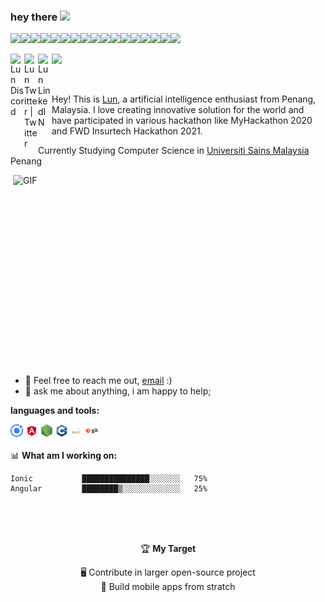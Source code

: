 ### hey there <img src="https://media.giphy.com/media/hvRJCLFzcasrR4ia7z/giphy.gif" width="25px">
<img src="https://media.giphy.com/media/3o7aDcEbGEsFAwSL0Q/giphy.gif" width="25px"><img src="https://media.giphy.com/media/3o7aDcEbGEsFAwSL0Q/giphy.gif" width="25px"><img src="https://media.giphy.com/media/3o7aDcEbGEsFAwSL0Q/giphy.gif" width="25px"><img src="https://media.giphy.com/media/3o7aDcEbGEsFAwSL0Q/giphy.gif" width="25px"><img src="https://media.giphy.com/media/3o7aDcEbGEsFAwSL0Q/giphy.gif" width="25px"><img src="https://media.giphy.com/media/3o7aDcEbGEsFAwSL0Q/giphy.gif" width="25px"><img src="https://media.giphy.com/media/3o7aDcEbGEsFAwSL0Q/giphy.gif" width="25px"><img src="https://media.giphy.com/media/3o7aDcEbGEsFAwSL0Q/giphy.gif" width="25px"><img src="https://media.giphy.com/media/3o7aDcEbGEsFAwSL0Q/giphy.gif" width="25px"><img src="https://media.giphy.com/media/3o7aDcEbGEsFAwSL0Q/giphy.gif" width="25px"><img src="https://media.giphy.com/media/3o7aDcEbGEsFAwSL0Q/giphy.gif" width="25px"><img src="https://media.giphy.com/media/3o7aDcEbGEsFAwSL0Q/giphy.gif" width="25px"><img src="https://media.giphy.com/media/3o7aDcEbGEsFAwSL0Q/giphy.gif" width="25px"><img src="https://media.giphy.com/media/3o7aDcEbGEsFAwSL0Q/giphy.gif" width="25px"><img src="https://media.giphy.com/media/3o7aDcEbGEsFAwSL0Q/giphy.gif" width="25px"><img src="https://media.giphy.com/media/3o7aDcEbGEsFAwSL0Q/giphy.gif" width="25px"><img src="https://media.giphy.com/media/3o7aDcEbGEsFAwSL0Q/giphy.gif" width="40px">

<a href="https://discord.gg/jAwGsuTy">
  <img align="left" alt="Lun Discord" width="22px" src="https://raw.githubusercontent.com/peterthehan/peterthehan/master/assets/discord.svg" />
</a>
<a href="https://twitter.com/LunlunChin">
  <img align="left" alt="Lun Twitter | Twitter" width="22px" src="https://raw.githubusercontent.com/peterthehan/peterthehan/master/assets/twitter.svg" />
</a>
<a href="https://www.linkedin.com/in/abhisheknaiidu/">
  <img align="left" alt="Lun LinkedIN" width="22px" src="https://raw.githubusercontent.com/peterthehan/peterthehan/master/assets/linkedin.svg" />
</a>
<!-- <a href="https://open.spotify.com/user/e90fe4zsndbm6xoe2t7t8kogf?si=WaLKpwvWTle0btle2qPb6g">
  <img align="left" alt="Lun Spotify" width="22px" src="https://raw.githubusercontent.com/peterthehan/peterthehan/master/assets/spotify.svg" />
</a> -->

![](https://visitor-badge.glitch.me/badge?page_id=abhisheknaiidu.abhisheknaiidu)

<br />

Hey! This is [Lun](https://lunlunchin.github.io/), a artificial intelligence enthusiast from Penang, Malaysia. I love creating innovative solution for the world and have participated in various hackathon like MyHackathon 2020 and FWD Insurtech Hackathon 2021.

Currently Studying Computer Science in [Universiti Sains Malaysia](https://www.usm.my/index.php) Penang

  <img align="right" alt="GIF" src="https://user-images.githubusercontent.com/36696204/135762803-d89267c7-23dc-4034-b38a-bc5c0d7a3720.gif" width="500" height="320" />
  
- 💼 Feel free to reach me out, [email](mailto:zhielun@student.usm.my) :)
- 💬 ask me about anything, i am happy to help;

**languages and tools:**  

<code><img height="20" src="https://raw.githubusercontent.com/github/explore/80688e429a7d4ef2fca1e82350fe8e3517d3494d/topics/ionic/ionic.png"></code>
<code><img height="20" src="https://raw.githubusercontent.com/github/explore/80688e429a7d4ef2fca1e82350fe8e3517d3494d/topics/angular/angular.png"></code>
<code><img height="20" src="https://raw.githubusercontent.com/github/explore/80688e429a7d4ef2fca1e82350fe8e3517d3494d/topics/nodejs/nodejs.png"></code>
<code><img height="20" src="https://raw.githubusercontent.com/github/explore/80688e429a7d4ef2fca1e82350fe8e3517d3494d/topics/cpp/cpp.png"></code>
<code><img height="20" src="https://raw.githubusercontent.com/github/explore/80688e429a7d4ef2fca1e82350fe8e3517d3494d/topics/mysql/mysql.png"></code>
<code><img height="20" src="https://raw.githubusercontent.com/github/explore/80688e429a7d4ef2fca1e82350fe8e3517d3494d/topics/git/git.png"></code>
<br><br>
📊 **What am I working on:**
<!--START_SECTION:waka-->
```text
Ionic           ███████████████░░░░░░░   75%
Angular         ████████▒░░░░░░░░░░░░░   25%

``` 
<br><br><br>
<!--END_SECTION:waka-->


<div align="center">
<!-- if you like what i do, maybe consider buying me a coffee/tea! -->

<!-- <a href="https://www.buymeacoffee.com/abhisheknaiidu" target="_blank"><img src="https://cdn.buymeacoffee.com/buttons/v2/default-red.png" alt="Buy Me A Coffee" width="150" ></a> -->

🏆 **My Target**
<!-- TODO-IST:START -->
🖥️ Contribute in larger open-source project<br>
📱  Build mobile apps from stratch
<!-- TODO-IST:END -->
</div>


<!-- 📈 my github stats

<p align="center"> <img src="https://github-readme-stats.vercel.app/api?username=abhisheknaiidu&show_icons=true&theme=gotham" alt="abhisheknaiidu" /> -->